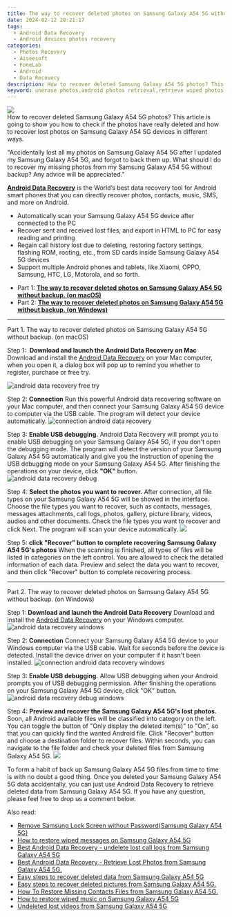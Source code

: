 ```yaml
---
title: The way to recover deleted photos on Samsung Galaxy A54 5G without backup.
date: 2024-02-12 20:21:17
tags: 
  - Android Data Recovery
  - Android devices photos recovery
categories: 
  - Photos Recovery
  - Aiseesoft
  - FoneLab
  - Android
  - Data Recovery
description: How to recover deleted Samsung Galaxy A54 5G photos? This article is going to show you how to check if the photos have really deleted and how to recover lost photos on Samsung Galaxy A54 5G devices in different ways.
keyword: unerase photos,android photos retrieval,retrieve wiped photos Samsung Galaxy A54 5G,recover lost photos from Samsung Galaxy A54 5G,Samsung Galaxy A54 5G photos recovery,save erased photos from Samsung Galaxy A54 5G,how can i get photos back on Samsung Galaxy A54 5G,Samsung Galaxy A54 5G delete photos recover,how can i find my deleted photos Samsung Galaxy A54 5G,Samsung Galaxy A54 5G photos disappeared,get back deleted photos from Samsung Galaxy A54 5G android,how to retrieve photos from Samsung Galaxy A54 5G
---
```


<img src="https://img0mobiles.techidaily.com/images/best-assets/devices/samsung/samsung-galaxy-a54-5g/5.jpg" class="atpl-imgstyle"  />

<div class="atpl-content atpl-for-fonelab-android recover-photos">

<div class="atpl-post-description-part-1">
How to recover deleted Samsung Galaxy A54 5G photos? This article is going to show you how to check if the photos have really deleted and how to recover lost photos on Samsung Galaxy A54 5G devices in different ways.
</div>



<div class="atpl-post-description-part-2">
<div class="tpl-content-sub-paragraph-normal">
  <p>
    "Accidentally lost all my photos on Samsung Galaxy A54 5G after I updated my Samsung Galaxy A54 5G, and forgot to back them up. What should I do to recover my missing photos from my Samsung Galaxy A54 5G without backup? Any advice will be appreciated."
  </p>
</div>
</div>

<div class="atpl-post-description-part-3">
<div class="tpl-content-sub-paragraph-content">
  <p>
    <a href="https://tools.techidaily.com/aiseesoft-android-data-recovery/" target="_blank" rel="noopener"><strong>Android Data Recovery</strong></a> is the World’s best data recovery tool for Android smart phones that you can directly recover photos, contacts, music, SMS, and more on Android.
  </p>
</div>
<div class="tpl-content-sub-paragraph-content">
  <ul class="tpl-content-sub-paragraph-ul-style">
    <li>Automatically scan your Samsung Galaxy A54 5G device after connected to the PC</li>
    <li>Recover sent and received lost files, and export in HTML to PC for easy reading and printing</li>
    <li>Regain call history lost due to deleting, restoring factory settings, flashing ROM, rooting, etc., from SD cards inside Samsung Galaxy A54 5G devices</li>
    <li>Support multiple Android phones and tablets, like Xiaomi, OPPO, Samsung, HTC, LG, Motorola, and so forth.</li>
  </ul>
</div>
</div>

<ul>
  <li>Part 1: <strong><a href="#p1"> The way to recover deleted photos on Samsung Galaxy A54 5G without backup.  (on macOS)</a></strong></li>
  <li>Part 2: <strong><a href="#p2"> The way to recover deleted photos on Samsung Galaxy A54 5G without backup.  (on Windows)</a></strong></li>
</ul>




<!-- Part 1 -->
<a id="p1" name="p1" ></a><hr>

<div>
  <span class="atpl-step-part-style">Part 1. The way to recover deleted photos on Samsung Galaxy A54 5G without backup. (on macOS)</span>
</div>  

<span class="atpl-stepstyle-a"><span>Step 1: </span></span> <strong>Download and launch the Android Data Recovery on Mac</strong>
Download and install the <a href="https://tools.techidaily.com/aiseesoft-android-data-recovery/" target="_blank" rel="noopener">Android Data Recovery</a> on your Mac computer, when you open it, a dialog box will pop up to remind you whether to register, purchase or free try.

<img src="https://tools.techidaily.com/images/apps/aiseesoft/android-data-recovery/mac-free-try.png" class="atpl-imgstyle" alt="android data recovery free try" />

<span class="atpl-stepstyle-a"><span>Step 2: </span></span> <strong>Connection</strong>
Run this powerful Android data recovering software on your Mac computer, and then connect your Samsung Galaxy A54 5G device to computer via the USB cable. The program will detect your device automatically.
<img src="https://tools.techidaily.com/images/apps/aiseesoft/android-data-recovery/mac-connection-interface.jpg" class="atpl-imgstyle" alt="connection android data recovery" />

<span class="atpl-stepstyle-a"><span>Step 3: </span></span> <strong>Enable USB debugging.</strong>
Android Data Recovery will prompt you to enable USB debugging on your Samsung Galaxy A54 5G, if you don't open the debugging mode. The program will detect the version of your Samsung Galaxy A54 5G automatically and give you the instruction of opening the USB debugging mode on your Samsung Galaxy A54 5G. After finishing the operations on your device, click <strong>"OK"</strong> button.
<img src="https://tools.techidaily.com/images/apps/aiseesoft/android-data-recovery/mac-android-usb-debug.jpg"  class="atpl-imgstyle" alt="android data recovery debug" />

<span class="atpl-stepstyle-a"><span>Step 4: </span></span> <strong>Select the photos you want to recover.</strong>
After connection, all file types on your Samsung Galaxy A54 5G will be showed in the interface. Choose the file types you want to recover, such as contacts, messages, messages attachments, call logs, photos, gallery, picture library, videos, audios and other documents. Check the file types you want to recover and click Next. The program will scan your device automatically.
<img src="https://tools.techidaily.com/images/apps/aiseesoft/android-data-recovery/mac-choose-type-photos.jpg" class="atpl-imgstyle"  />

<span class="atpl-stepstyle-a"><span>Step 5: </span></span> <strong>click "Recover" button to  complete recovering Samsung Galaxy A54 5G's photos</strong>
When the scanning is finished, all types of files will be listed in categories on the left control. You are allowed to check the detailed information of each data. Preview and select the data you want to recover, and then click "Recover" button to complete recovering process.


<a id="p2" name="p2"></a><hr>

<!-- Part 2 -->
<div>
  <span class="atpl-step-part-style">Part 2. The way to recover deleted photos on Samsung Galaxy A54 5G without backup. (on Windows)</span>
</div>

<span class="atpl-stepstyle-a"><span>Step 1: </span></span> <strong>Download and launch the Android Data Recovery</strong>
Download and install the <a href="https://tools.techidaily.com/aiseesoft-android-data-recovery/" target="_blank" rel="noopener">Android Data Recovery</a> on your Windows computer.
<img src="https://tools.techidaily.com/images/apps/aiseesoft/android-data-recovery/win-start-interface.png"  class="atpl-imgstyle" alt="android data recovery windows" />

<span class="atpl-stepstyle-a"><span>Step 2: </span></span> <strong>Connection</strong>
Connect your Samsung Galaxy A54 5G device to your Windows computer via the USB cable. Wait for seconds before the device is detected. Install the device driver on your computer if it hasn't been installed.
<img src="https://tools.techidaily.com/images/apps/aiseesoft/android-data-recovery/win-connection-interface.png" class="atpl-imgstyle" alt="connection android data recovery windows" />

<span class="atpl-stepstyle-a"><span>Step 3: </span></span> <strong>Enable USB debugging.</strong>
Allow USB debugging when your Android prompts you of USB debugging permission. After finishing the operations on your Samsung Galaxy A54 5G device, click "OK" button.
<img src="https://tools.techidaily.com/images/apps/aiseesoft/android-data-recovery/win-android-usb-debug.png" class="atpl-imgstyle" alt="android data recovery debug windows" />

<span class="atpl-stepstyle-a"><span>Step 4: </span></span> <strong>Preview and recover the Samsung Galaxy A54 5G's lost photos.</strong>
Soon, all Android available files will be classified into category on the left. You can toggle the button of "Only display the deleted item(s)" to "On", so that you can quickly find the wanted Android file. Click "Recover" button and choose a destination folder to recover files. Within seconds, you can navigate to the file folder and check your deleted files from Samsung Galaxy A54 5G.
<img src="https://tools.techidaily.com/images/apps/aiseesoft/android-data-recovery/win-recover-photos.png" class="atpl-imgstyle"  />

<div class="atpl-post-description-part-4">
<div class="tpl-content-sub-paragraph-normal">
  <p>
    To form a habit of back up Samsung Galaxy A54 5G files from time to time is with no doubt a good thing. Once you deleted your Samsung Galaxy A54 5G data accidentally, you can just use Android Data Recovery to retrieve deleted data from Samsung Galaxy A54 5G. If you have any question, please feel free to drop us a comment below.
  </p>
</div>
</div>

<ins class="adsbygoogle"
     style="display:block"
     data-ad-client="ca-pub-7571918770474297"
     data-ad-slot="8358498916"
     data-ad-format="auto"
     data-full-width-responsive="true"></ins>

<span class="atpl-alsoreadstyle">Also read:</span>
<div><ul>
<li><a href="/remove-samsung-lock-screen-without-password-samsung-galaxy-a54-5g-by-drfone-android-unlock-android-unlock/" target="_blank" rel="noopener"><u>Remove Samsung Lock Screen without Password(Samsung Galaxy A54 5G)</u></a></li>
<li><a href="/how-to-restore-wiped-messages-on-samsung-galaxy-a54-5g-by-fonelab-android-recover-messages/" target="_blank" rel="noopener"><u>How to restore wiped messages on Samsung Galaxy A54 5G</u></a></li>
<li><a href="/best-android-data-recovery-undelete-lost-call-logs-from-samsung-galaxy-a54-5g-by-fonelab-android-recover-call-logs/" target="_blank" rel="noopener"><u>Best Android Data Recovery - undelete lost call logs from Samsung Galaxy A54 5G</u></a></li>
<li><a href="/best-android-data-recovery-retrieve-lost-photos-from-samsung-galaxy-a54-5g-by-fonelab-android-recover-photos/" target="_blank" rel="noopener"><u>Best Android Data Recovery - Retrieve Lost Photos from Samsung Galaxy A54 5G.</u></a></li>
<li><a href="/easy-steps-to-recover-deleted-data-from-samsung-galaxy-a54-5g-by-fonelab-android-recover-data/" target="_blank" rel="noopener"><u>Easy steps to recover deleted data from Samsung Galaxy A54 5G</u></a></li>
<li><a href="/easy-steps-to-recover-deleted-pictures-from-samsung-galaxy-a54-5g-by-fonelab-android-recover-pictures/" target="_blank" rel="noopener"><u>Easy steps to recover deleted pictures from Samsung Galaxy A54 5G.</u></a></li>
<li><a href="/how-to-restore-missing-contacts-files-from-samsung-galaxy-a54-5g-by-fonelab-android-recover-contacts/" target="_blank" rel="noopener"><u>How To  Restore Missing Contacts Files from Samsung Galaxy A54 5G.</u></a></li>
<li><a href="/how-to-restore-wiped-music-on-samsung-galaxy-a54-5g-by-fonelab-android-recover-music/" target="_blank" rel="noopener"><u>How to restore wiped music on Samsung Galaxy A54 5G</u></a></li>
<li><a href="/undeleted-lost-videos-from-samsung-galaxy-a54-5g-by-fonelab-android-recover-video/" target="_blank" rel="noopener"><u>Undeleted lost videos from Samsung Galaxy A54 5G</u></a></li>
</ul></div>

</div>
